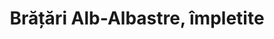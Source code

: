 ---
layout: post
title: "Brățări Alb-Albastre, împletite"
description: "Brățări Alb-Albastre, împletitee."
img: "/assets/img/bratari-alb-albastre-impletite.jpg"
colors: "albe"
price: "6.00 RON /buc"
vertical: true
---
